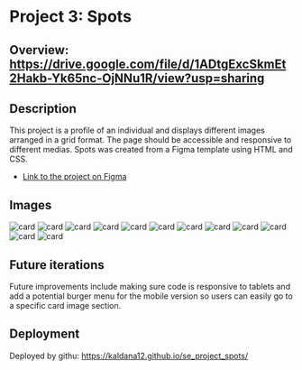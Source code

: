 # Project 3: Spots

## Overview: https://drive.google.com/file/d/1ADtgExcSkmEt2Hakb-Yk65nc-OjNNu1R/view?usp=sharing

## Description

This project is a profile of an individual and displays different images arranged in a grid format. The page should be accessible and responsive to different medias. Spots was created from a Figma template using HTML and CSS.

- [Link to the project on Figma](https://www.figma.com/file/BBNm2bC3lj8QQMHlnqRsga/Sprint-3-Project-%E2%80%94-Spots?type=design&node-id=2%3A60&mode=design&t=afgNFybdorZO6cQo-1)

## Images

![card](./images/1-photo-by-moritz-feldmann-from-pexels.jpg)
![card](./images/2-photo-by-ceiline-from-pexels.jpg)
![card](./images/3-photo-by-tubanur-dogan-from-pexels.jpg)
![card](./images/3-photo-by-tubanur-dogan-from-pexels.jpg)
![card](./images/4-photo-by-maurice-laschet-from-pexels.jpg)
![card](./images/5-photo-by-van-anh-nguyen-from-pexels.jpg)
![card](./images/6-photo-by-moritz-feldmann-from-pexels.jpg)
![card](./images/avatar.jpg)
![card](./images/like.svg)
![card](./images/logo.svg)
![card](./images/pencil.svg)
![card](./images/plus.svg)

## Future iterations

Future improvements include making sure code is responsive to tablets and add a potential burger menu for the mobile version so users can easily go to a specific card image section.

## Deployment

Deployed by githu: https://kaldana12.github.io/se_project_spots/
